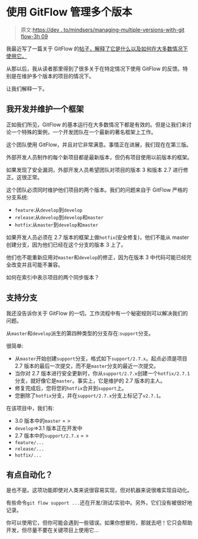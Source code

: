 # 使用 GitFlow 管理多个版本

> 原文:[https://dev . to/mindsers/managing-multiple-versions-with-git flow-3h 09](https://dev.to/mindsers/managing-several-versions-with-gitflow-3h09)

我最近写了一篇关于 GitFlow 的[帖子，解释了它是什么以及如何在大多数情况下使用它。](https://mindsers.blog/en/gitflow-methodology-practice/)

从那以后，我从读者那里得到了很多关于在特定情况下使用 GitFlow 的反馈。特别是在维护多个版本的项目的情况下。

让我们解释一下。

## 我开发并维护一个框架

正如我们所见，GitFlow 的基本运行在大多数情况下都是有效的。但是让我们来讨论一个特殊的案例，一个开发团队在一个最新的著名框架上工作。

这个团队使用 GitFlow，并且对它非常满意。事情正在进展，我们现在在第三版。

外部开发人员制作的每个新项目都是最新版本，但仍有项目使用以前版本的框架。

如果发现了安全漏洞，外部开发人员希望团队对项目的版本 3 和版本 2.7 进行修正。这很正常。

这个团队必须同时维护他们项目的两个版本。我们的问题来自于 GitFlow 严格的分支系统:

*   `feature`:从`develop`到`develop`
*   `release`:从`develop`到`develop`和`master`
*   `hotfix`:从`master`到`develop`和`master`

如果开发人员必须在 2.7 版本的框架上做`hotfix`(安全修复)，他们不能从 master 创建分支，因为他们已经在这个分支的版本 3 上了。

他们也不能重新应用对`master`和`develop`的修正，因为在版本 3 中代码可能已经完全改变并且可能不兼容。

如何在索引中表示项目的两个同步版本？

## [](#the-support-branch)支持分支

我还没告诉你关于 GitFlow 的一切。工作流程中有一个秘密规则可以解决我们的问题。

从`master`和`develop`派生的第四种类型的分支存在:`support`分支。

很简单:

*   从`master`开始创建`support`分支，格式如下`support/2.7.x`。起点必须是项目 2.7 版本的最后一次提交，而不是`master`分支的最近一次提交。
*   当你对 2.7 版本进行安全更新时，你从`support/2.7.x`创建一个`hotfix/2.7.1`分支，就好像它是`master`。事实上，它是维护的 2.7 版本的主人。
*   修复完成后，您将您的`hotfix`合并到`support`上。
*   您删除了`hotfix`分支，并在`support/2.7.x`分支上标记了`v2.7.1`。

在该项目中，我们有:

*   3.0 版本中的`master` = >
*   `develop`=>3.1 版本正在开发中
*   2.7 版本中的`support/2.7.x` = >
*   `feature/...`
*   `release/...`
*   `hotfix/...`

## [](#a-little-automation-)有点自动化？

是也不是。这项功能即使对人类来说很容易实现，但对机器来说很难实现自动化。

有些命令`git flow support ...`还在开发/测试/实验中。另外，它们没有被很好地记录。

你可以使用它，但你可能会遇到一些错误。如果你想冒险，那就去吧！它只会帮助开发，但尽量不要在关键项目上使用它...